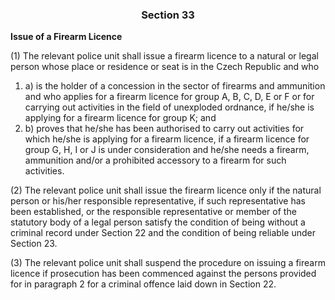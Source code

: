 ### <a name="section_33"></a><p align="center">Section 33</p>

**Issue of a Firearm Licence**

(1) The relevant police unit shall issue a firearm licence to a natural or legal person whose place or residence or seat is in the Czech Republic and who

1. a) is the holder of a concession in the sector of firearms and ammunition and who applies for a firearm licence for group A, B, C, D, E or F or for carrying out activities in the field of unexploded ordnance, if he/she is applying for a firearm licence for group K; and
2. b) proves that he/she has been authorised to carry out activities for which he/she is applying for a firearm licence, if a firearm licence for group G, H, I or J is under consideration and he/she needs a firearm, ammunition and/or a prohibited accessory to a firearm for such activities.

(2) The relevant police unit shall issue the firearm licence only if the natural person or his/her responsible representative, if such representative has been established, or the responsible representative or member of the statutory body of a legal person satisfy the condition of being without a criminal record under Section 22 and the condition of being reliable under Section 23.

 (3) The relevant police unit shall suspend the procedure on issuing a firearm licence if prosecution has been commenced against the persons provided for in paragraph 2 for a criminal offence laid down in Section 22.

